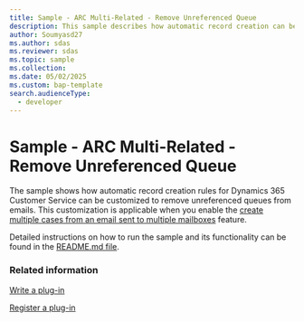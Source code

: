 ```yaml
---
title: Sample - ARC Multi-Related - Remove Unreferenced Queue
description: This sample describes how automatic record creation can be customized to remove unreferenced queues from emails.
author: Soumyasd27
ms.author: sdas
ms.reviewer: sdas
ms.topic: sample
ms.collection:
ms.date: 05/02/2025
ms.custom: bap-template
search.audienceType:
  - developer
---
```



# Sample - ARC Multi-Related - Remove Unreferenced Queue

The sample shows how automatic record creation rules for Dynamics 365 Customer Service can be customized to remove unreferenced queues from emails. This customization is applicable when you enable the [create multiple cases from an email sent to multiple mailboxes](arc-multiple-cases.md#create-multiple-cases-from-an-email-sent-to-multiple-mailboxes) feature.

Detailed instructions on how to run the sample and its functionality can be found in the [README.md file](https://github.com/microsoft/Dynamics365-Apps-Samples/blob/master/customer-service/automatic-record-creation/RemoveUnreferencedQueues/README.md).

### Related information

[Write a plug-in](/power-apps/developer/data-platform/write-plug-in?tabs=pluginbase)

[Register a plug-in](/power-apps/developer/data-platform/register-plug-in)
